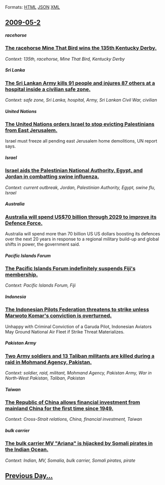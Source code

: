 
Formats: [HTML](2009/05/2/index.html)  [JSON](2009/05/2/index.json)  [XML](2009/05/2/index.xml)  

## [2009-05-2](/news/2009/05/2/index.md)

##### racehorse
### [ The racehorse Mine That Bird wins the 135th Kentucky Derby. ](/news/2009/05/2/the-racehorse-mine-that-bird-wins-the-135th-kentucky-derby.md)
_Context: 135th, racehorse, Mine That Bird, Kentucky Derby_

##### Sri Lanka
### [ The Sri Lankan Army kills 91 people and injures 87 others at a hospital inside a civilian safe zone. ](/news/2009/05/2/the-sri-lankan-army-kills-91-people-and-injures-87-others-at-a-hospital-inside-a-civilian-safe-zone.md)
_Context: safe zone, Sri Lanka, hospital, Army, Sri Lankan Civil War, civilian_

##### United Nations
### [ The United Nations orders Israel to stop evicting Palestinians from East Jerusalem. ](/news/2009/05/2/the-united-nations-orders-israel-to-stop-evicting-palestinians-from-east-jerusalem.md)
Israel must freeze all pending east Jerusalem home demolitions, UN report says.

##### Israel
### [ Israel aids the Palestinian National Authority, Egypt, and Jordan in combatting swine influenza. ](/news/2009/05/2/israel-aids-the-palestinian-national-authority-egypt-and-jordan-in-combatting-swine-influenza.md)
_Context: current outbreak, Jordan, Palestinian Authority, Egypt, swine flu, Israel_

##### Australia
### [ Australia will spend US$70 billion through 2029 to improve its Defence Force. ](/news/2009/05/2/australia-will-spend-us-70-billion-through-2029-to-improve-its-defence-force.md)
Australia will spend more than 70 billion US US dollars boosting its defences over the next 20 years in response to a regional military build-up and global shifts in power, the government said.

##### Pacific Islands Forum
### [ The Pacific Islands Forum indefinitely suspends Fiji's membership. ](/news/2009/05/2/the-pacific-islands-forum-indefinitely-suspends-fiji-s-membership.md)
_Context: Pacific Islands Forum, Fiji_

##### Indonesia
### [ The Indonesian Pilots Federation threatens to strike unless Marwoto Komar's conviction is overturned. ](/news/2009/05/2/the-indonesian-pilots-federation-threatens-to-strike-unless-marwoto-komar-s-conviction-is-overturned.md)
Unhappy with Criminal Conviction of a Garuda Pilot, Indonesian Aviators May Ground National Air Fleet if Strike Threat Materializes.

##### Pakistan Army
### [ Two Army soldiers and 13 Taliban militants are killed during a raid in Mohmand Agency, Pakistan. ](/news/2009/05/2/two-army-soldiers-and-13-taliban-militants-are-killed-during-a-raid-in-mohmand-agency-pakistan.md)
_Context: soldier, raid, militant, Mohmand Agency, Pakistan Army, War in North-West Pakistan, Taliban, Pakistan_

##### Taiwan
### [ The Republic of China allows financial investment from mainland China for the first time since 1949. ](/news/2009/05/2/the-republic-of-china-allows-financial-investment-from-mainland-china-for-the-first-time-since-1949.md)
_Context: Cross-Strait relations, China, financial investment, Taiwan_

##### bulk carrier
### [ The bulk carrier MV "Ariana" is hijacked by Somali pirates in the Indian Ocean. ](/news/2009/05/2/the-bulk-carrier-mv-ariana-is-hijacked-by-somali-pirates-in-the-indian-ocean.md)
_Context: Indian, MV, Somalia, bulk carrier, Somali pirates, pirate_

## [Previous Day...](/news/2009/05/1/index.md)

